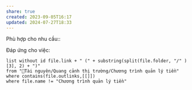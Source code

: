 ```yaml
---
share: true
created: 2023-09-05T16:17
updated: 2024-07-27T18:33
---
```

Phù hợp cho nhu cầu:: 

Đáp ứng cho việc:
```dataview
list without id file.link + " (" + substring(split(file.folder, "/" )[3], 2) + ")" 
from "📜Tài nguyên/Quang cảnh thị trường/Chương trình quản lý tiền" 
where contains(file.outlinks,[[]])
where file.name != "Chương trình quản lý tiền" 
```
